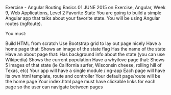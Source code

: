 Exercise - Angular Routing Basics
01 JUNE 2015 on Exercise, Angular, Week 9, Web Applications, Level 2
Favorite State
You are going to build a simple Angular app that talks about your favorite state. You will be using Angular routes (ngRoute).

You must:

Build HTML from scratch
Use Bootstrap grid to lay out page nicely
Have a home page that:
Shows an image of the state flag
Has the name of the state
Have an about page that:
Has background info about the state (you can use Wikipedia)
Shows the current population
Have a whyilove page that:
Shows 5 images of that state (ie California surfer, Wisconsin cheese, rolling hill of Texas, etc)
Your app will have a single module / ng-app
Each page will have its own html template, route and controller
Your default page/route will be the home page
Your index.html page must have clickable links for each page so the user can navigate between pages
